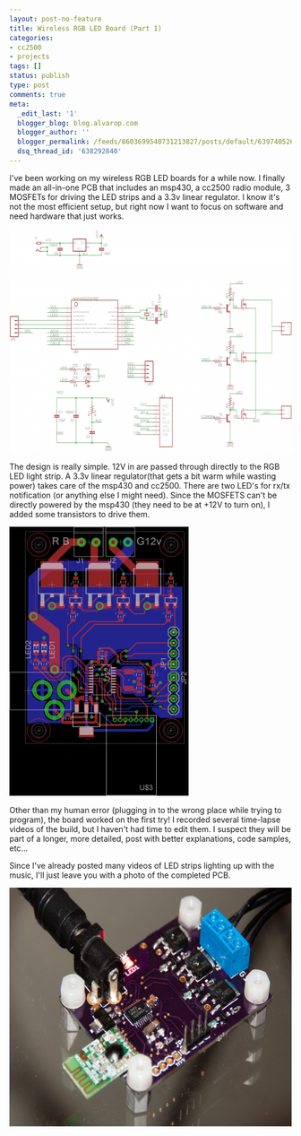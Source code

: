 ```yaml
---
layout: post-no-feature
title: Wireless RGB LED Board (Part 1)
categories:
- cc2500
- projects
tags: []
status: publish
type: post
comments: true
meta:
  _edit_last: '1'
  blogger_blog: blog.alvarop.com
  blogger_author: ''
  blogger_permalink: /feeds/8603699540731213827/posts/default/6397405268358022958
  dsq_thread_id: '638292840'
---
```

I've been working on my wireless RGB LED boards for a while now. I finally made an all-in-one PCB that includes an msp430, a cc2500 radio module, 3 MOSFETs for driving the LED strips and a 3.3v linear regulator. I know it's not the most efficient setup, but right now I want to focus on software and need hardware that just works.

<a href="/images/wp/wirelessRGBv1Schem.png"><img class="size-large wp-image-176" title="Schematic" src="/images/wp/wirelessRGBv1Schem-640x399.png" alt="" width="640" height="399" /></a>

The design is really simple. 12V in are passed through directly to the RGB LED light strip. A 3.3v linear regulator(that gets a bit warm while wasting power) takes care of the msp430 and cc2500. There are two LED's for rx/tx notification (or anything else I might need). Since the MOSFETS can't be directly powered by the msp430 (they need to be at +12V to turn on), I added some transistors to drive them.

<a href="/images/wp/wirelessRGBv1PCB.png"><img class="size-large wp-image-177" title="PCB" src="/images/wp/wirelessRGBv1PCB-320x480.png" alt="" width="320" height="480" /></a>

Other than my human error (plugging in to the wrong place while trying to program), the board worked on the first try! I recorded several time-lapse videos of the build, but I haven't had time to edit them. I suspect they will be part of a longer, more detailed, post with better explanations, code samples, etc...

Since I've already posted many videos of LED strips lighting up with the music, I'll just leave you with a photo of the completed PCB.

<a href="/images/wp/IMG_5036.jpg"><img class="size-large wp-image-178" title="Completed Board" src="/images/wp/IMG_5036-640x426.jpg" alt="" width="640" height="426" /></a>

